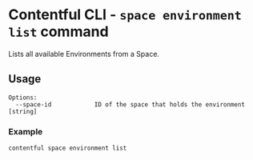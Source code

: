 # Contentful CLI - `space environment list` command

Lists all available Environments from a Space.

## Usage
```
Options:
  --space-id            ID of the space that holds the environment      [string]
```

### Example
```sh
contentful space environment list
```
